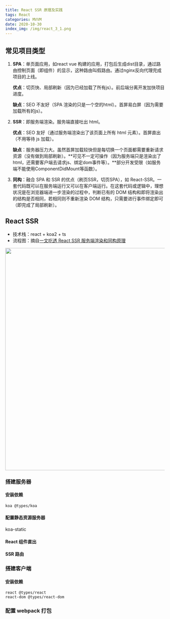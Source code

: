 ```yaml
---
title: React SSR 原理及实践
tags: React
categories: MVVM
date: 2020-10-30
index_img: /img/react_3_1.png
---
```


## 常见项目类型
1. **SPA**：单页面应用，如react vue 构建的应用，打包后生成dist目录，通过路由控制页面（即组件）的显示，这种路由叫假路由。通过nginx反向代理完成项目的上线。

    **优点**：切页快、局部刷新（因为已经加载了所有js）。前后端分离开发加快项目进度。
    
    **缺点**：SEO 不友好（SPA 渲染的只是一个空的html）。首屏易白屏（因为需要加载所有的js）。


2. **SSR**：即服务端渲染。服务端直接吐出 html。

    **优点**：SEO 友好（通过服务端渲染出了该页面上所有 html 元素）。首屏直出（不用等待 js 加载）。
    
    **缺点**：服务器压力大。虽然首屏加载较快但是每切换一个页面都需要重新请求资源（没有做到局部刷新）。**可见不一定可操作（因为服务端只是渲染出了html，还需要客户端去请求js、绑定dom事件等）。**部分开发受限（如服务端不能使用ComponentDidMount等函数）。

3. **同构**：融合 SPA 和 SSR 的优点（刷页SSR，切页SPA），如 React-SSR。一套代码既可以在服务端运行又可以在客户端运行。在这套代码或逻辑中，理想状况是在浏览器端进一步渲染的过程中，判断已有的 DOM 结构和即将渲染出的结构是否相同，若相同则不重新渲染 DOM 结构，只需要进行事件绑定即可（即完成了局部刷新）。

## React SSR
- 技术栈：react + koa2 + ts
- 流程图：摘自[一文吃透 React SSR 服务端渲染和同构原理](https://segmentfault.com/a/1190000020417285)

<img src="/img/react_3_2.png" style="width: 700px" />

### 搭建服务器

#### 安装依赖
```
koa @types/koa
```

#### 配置静态资源服务器
koa-static

#### React 组件直出

#### SSR 路由

### 搭建客户端

#### 安装依赖
```
react @types/react 
react-dom @types/react-dom
```

### 配置 webpack 打包
